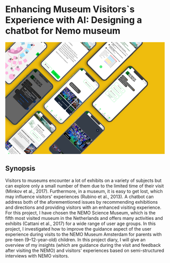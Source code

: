 # Enhancing Museum Visitors`s Experience with AI: Designing a chatbot for Nemo museum
![header](/Assets/example03.png)
## Synopsis
Visitors to museums encounter a lot of exhibits on a variety of subjects but can explore only a small number of them due to the limited time of their visit (Minkov et al., 2017). Furthermore, in a museum, it is easy to get lost, which may influence visitors' experiences (Rubino et al., 2013). A chatbot can address both of the aforementioned issues by recommending exhibitions and directions and providing visitors with an enhanced visiting experience. 
For this project, I have chosen the NEMO Science Museum, which is the fifth most visited museum in the Netherlands and offers many activities and exhibits (Cattani et al., 2017) for a wide range of user age groups. In this project, I investigated how to improve the guidance aspect of the user experience during visits to the NEMO Museum Amsterdam for parents with pre-teen (9–12-year-old) children. In this project diary, I will give an overview of my insights (which are guidance during the visit and feedback after visiting the NEMO) and visitors' experiences based on semi-structured interviews with NEMO visitors.





